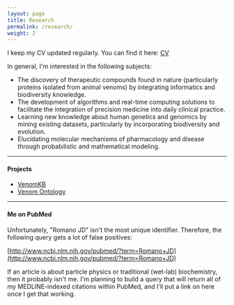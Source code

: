 ```yaml
---
layout: page
title: Research
permalink: /research/
weight: 2
---
```


I keep my CV updated regularly. You can find it here: [CV]({{site.url}}/pdfs/cv_jdromano.pdf)

In general, I'm interested in the following subjects:

* The discovery of therapeutic compounds found in nature (particularly proteins isolated from animal venoms) by integrating informatics and biodiversity knowledge.
* The development of algorithms and real-time computing solutions to facilitate the integration of precision medicine into daily clinical practice.
* Learning new knowledge about human genetics and genomics by mining existing datasets, particularly by incorporating biodiversity and evolution.
* Elucidating molecular mechanisms of pharmacology and disease through probabilistic and mathematical modeling.

- - - -

#### Projects

* [VenomKB](http://venomkb.org/)
* [Venom Ontology](https://bioportal.bioontology.org/ontologies/CU-VO)

- - - -

#### Me on PubMed

Unfortunately, "Romano JD" isn't the most unique identifier. Therefore, the following query gets a lot of false positives:

[http://www.ncbi.nlm.nih.gov/pubmed/?term=Romano+JD](http://www.ncbi.nlm.nih.gov/pubmed/?term=Romano+JD)

If an article is about particle physics or traditional (wet-lab) biochemistry, then it probably isn't me. I'm planning to build a query that will return all of my MEDLINE-indexed citations within PubMed, and I'll put a link on here once I get that working.